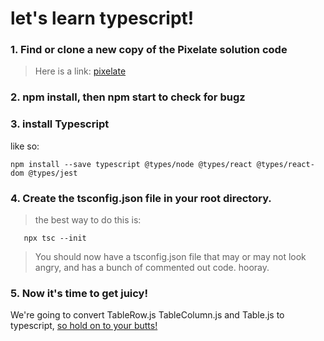 # let's learn typescript!

### 1. Find or clone a new copy of the Pixelate solution code

  > Here is a link: [pixelate](https://github.com/FullstackAcademy/PairExercise.Pixelate.Solution)

### 2. npm install, then npm start to check for bugz

### 3. install Typescript 

like so: 
    
    npm install --save typescript @types/node @types/react @types/react-dom @types/jest
    
### 4. Create the tsconfig.json file in your root directory. 
    
  > the best way to do this is: 
        
       npx tsc --init
    
  > You should now have a tsconfig.json file that may or may not look angry, and has a bunch of commented out code. hooray.
    
 ### 5. Now it's time to get juicy! 
 
  We're going to convert TableRow.js TableColumn.js and Table.js to typescript, 
  [so hold on to your butts!](https://www.youtube.com/watch?v=HKK4KmDlj8U)
    
    
    

